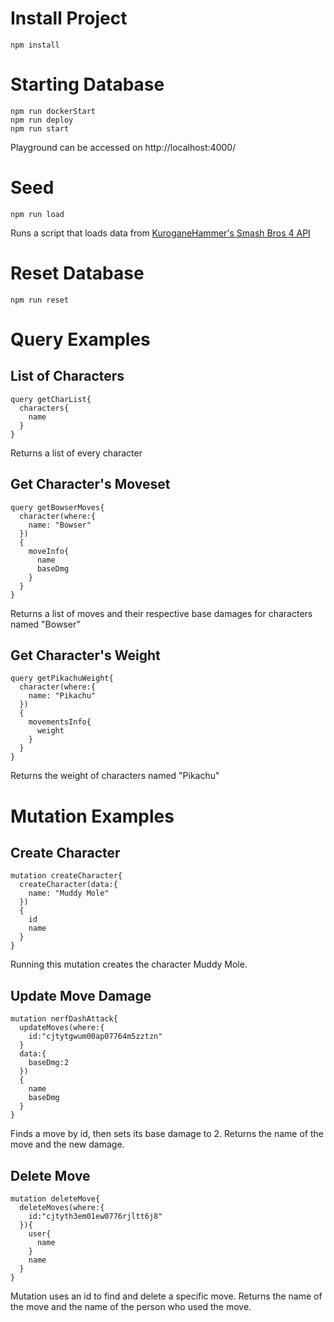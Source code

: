 # Install Project
```
npm install
```
# Starting Database
```
npm run dockerStart
npm run deploy
npm run start
```
Playground can be accessed on http://localhost:4000/
# Seed
```
npm run load
```
Runs a script that loads data from [KuroganeHammer's Smash Bros 4 API](https://github.com/Frannsoft/FrannHammer/wiki)
# Reset Database
```
npm run reset
```
# Query Examples
## List of Characters
```
query getCharList{
  characters{
    name
  }
}
```
Returns a list of every character
## Get Character's Moveset
```
query getBowserMoves{
  character(where:{
    name: "Bowser"
  })
  {
    moveInfo{
      name
      baseDmg
    }
  }
}
```
Returns a list of moves and their respective base damages for characters named "Bowser"
## Get Character's Weight
```
query getPikachuWeight{
  character(where:{
    name: "Pikachu"
  })
  {
    movementsInfo{
      weight
    }
  }
}
```
Returns the weight of characters named "Pikachu"
# Mutation Examples
## Create Character
```
mutation createCharacter{
  createCharacter(data:{
    name: "Muddy Mole"
  })
  {
    id
    name
  }
}
```
Running this mutation creates the character Muddy Mole.
## Update Move Damage
```
mutation nerfDashAttack{
  updateMoves(where:{
    id:"cjtytgwum00ap07764m5zztzn"
  }
  data:{
    baseDmg:2
  })
  {
    name
    baseDmg
  }
}
```
Finds a move by id, then sets its base damage to 2. Returns the name of the move and the new damage.
## Delete Move
```
mutation deleteMove{
  deleteMoves(where:{
    id:"cjtyth3em01ew0776rjltt6j8"
  }){
    user{
      name
    }
    name
  }
}
```
Mutation uses an id to find and delete a specific move. Returns the name of the move and the name of the person who used the move.